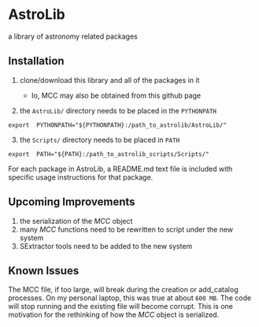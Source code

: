 # AstroLib

a library of astronomy related packages

##  Installation

1.  clone/download this library and all of the packages in it
    *   Io, MCC may also be obtained from this github page

2.  the `AstroLib/` directory needs to be placed in the `PYTHONPATH`
```
export  PYTHONPATH="${PYTHONPATH}:/path_to_astrolib/AstroLib/"
```

3.  the `Scripts/` directory needs to be placed in `PATH`
```
export  PATH="${PATH}:/path_to_astrolib_scripts/Scripts/"
```

For each package in AstroLib, a README.md text file is included with specific
usage instructions for that package.

##  Upcoming Improvements

1.  the serialization of the *MCC* object
2.  many *MCC* functions need to be rewritten to script under the new system
3.  SExtractor tools need to be added to the new system

##  Known Issues

The MCC file, if too large, will break during the creation or add_catalog
processes.  On my personal laptop, this was true at about `600 MB`.  The code
will stop running and the existing file will become corrupt.  This is one
motivation for the rethinking of how the *MCC* object is serialized.
